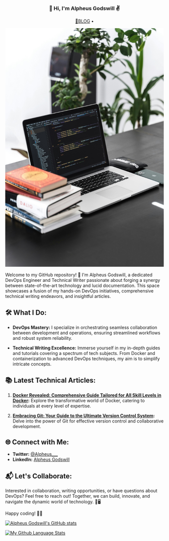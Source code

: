<h3 align="center">👋 Hi, I'm Alpheus Godswill ✌️</h3>
<p align="center">
<!--    <a href="https://utibeumanah.netlify.app">🌍 Website</a> •  -->
  <a href="https://alpheus.hashnode.dev/">📖BLOG</a> • 
</p> 

<!-- ![](logo.jpg) -->
<p align="center">
  <img src="logo.jpg" alt="Logo">
</p>

Welcome to my GitHub repository! 👋 I'm Alpheus Godswill, a dedicated DevOps Engineer and Technical Writer passionate about forging a synergy between state-of-the-art technology and lucid documentation. This space showcases a fusion of my hands-on DevOps initiatives, comprehensive technical writing endeavors, and insightful articles.

## 🛠️ What I Do:

- **DevOps Mastery:** I specialize in orchestrating seamless collaboration between development and operations, ensuring streamlined workflows and robust system reliability.

- **Technical Writing Excellence:** Immerse yourself in my in-depth guides and tutorials covering a spectrum of tech subjects. From Docker and containerization to advanced DevOps techniques, my aim is to simplify intricate concepts.

## 📚 Latest Technical Articles:

1. **[Docker Revealed: Comprehensive Guide Tailored for All Skill Levels in Docker](https://alpheus.hashnode.dev/docker-revealed-comprehensive-guide-tailored-for-all-skill-levels-in-docker):** Explore the transformative world of Docker, catering to individuals at every level of expertise.

2. **[Embracing Git: Your Guide to the Ultimate Version Control System](https://alpheus.hashnode.dev/embracing-git-your-guide-to-the-ultimate-version-control-system):** Delve into the power of Git for effective version control and collaborative development.

## 🌐 Connect with Me:

- **Twitter:** [@Alpheus___](https://twitter.com/Alpheus___)
- **LinkedIn:** [Alpheus Godswill](https://www.linkedin.com/in/alpheus-godswill/)

## 📬 Let's Collaborate:

Interested in collaboration, writing opportunities, or have questions about DevOps? Feel free to reach out! Together, we can build, innovate, and navigate the dynamic world of technology. 🚀🖥️

Happy coding! 🤖✨

[![Alpheus Godswill's GitHub stats](https://github-readme-stats.vercel.app/api?username=Alpheus-godswill1&count_private=true&show_icons=true&theme=merko)](https://github.com/Alpheus-godswill1/github-readme-stats)

[![My Github Language Stats](https://github-readme-stats.vercel.app/api/top-langs/?username=Alpheus-godswill1&layout=compact&theme=merko)](https://github.com/Alpheus-godswill1/github-readme-stats)

